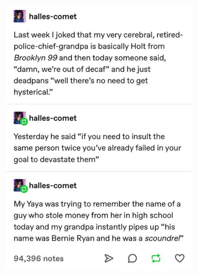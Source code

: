 ![grandpa](https://raw.githubusercontent.com/muneer78/muneer78.github.io/master/images/grandpa.jpg)



